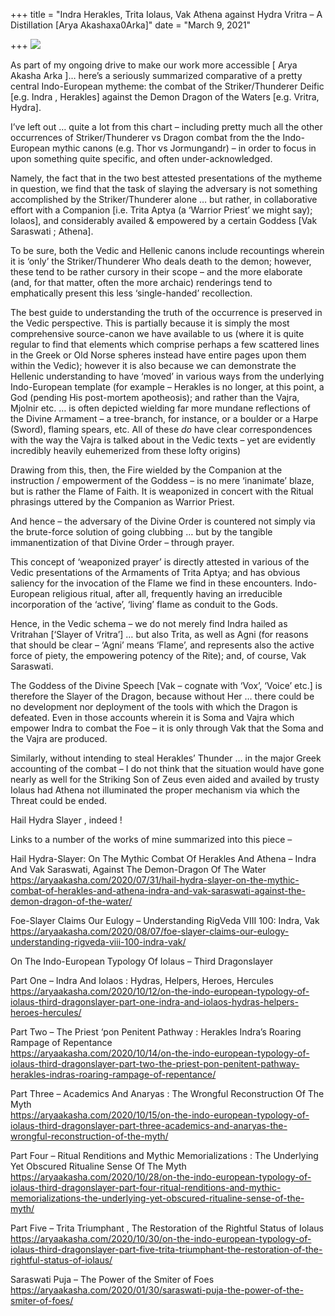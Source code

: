+++
title = "Indra Herakles, Trita Iolaus, Vak Athena against Hydra Vritra – A Distillation [Arya Akashaxa0Arka]"
date = "March 9, 2021"

+++
![](https://aryaakasha.files.wordpress.com/2021/03/arya-akasha-hydra-slayer.png?w=900)

As part of my ongoing drive to make our work more accessible \[ Arya
Akasha Arka \]… here’s a seriously summarized comparative of a pretty
central Indo-European mytheme: the combat of the Striker/Thunderer
Deific \[e.g. Indra , Herakles\] against the Demon Dragon of the Waters
\[e.g. Vritra, Hydra\].

I’ve left out … quite a lot from this chart – including pretty much all
the other occurrences of Striker/Thunderer vs Dragon combat from the the
Indo-European mythic canons (e.g. Thor vs Jormungandr) – in order to
focus in upon something quite specific, and often under-acknowledged.

Namely, the fact that in the two best attested presentations of the
mytheme in question, we find that the task of slaying the adversary is
not something accomplished by the Striker/Thunderer alone … but rather,
in collaborative effort with a Companion \[i.e. Trita Aptya (a ‘Warrior
Priest’ we might say); Iolaos\], and considerably availed & empowered by
a certain Goddess \[Vak Saraswati ; Athena\].

To be sure, both the Vedic and Hellenic canons include recountings
wherein it is ‘only’ the Striker/Thunderer Who deals death to the demon;
however, these tend to be rather cursory in their scope – and the more
elaborate (and, for that matter, often the more archaic) renderings tend
to emphatically present this less ‘single-handed’ recollection.

The best guide to understanding the truth of the occurrence is preserved
in the Vedic perspective. This is partially because it is simply the
most comprehensive source-canon we have available to us (where it is
quite regular to find that elements which comprise perhaps a few
scattered lines in the Greek or Old Norse spheres instead have entire
pages upon them within the Vedic); however it is also because we can
demonstrate the Hellenic understanding to have ‘moved’ in various ways
from the underlying Indo-European template (for example – Herakles is no
longer, at this point, a God (pending His post-mortem apotheosis); and
rather than the Vajra, Mjolnir etc. … is often depicted wielding far
more mundane reflections of the Divine Armament – a tree-branch, for
instance, or a boulder or a Harpe (Sword), flaming spears, etc. All of
these *do* have clear correspondences with the way the Vajra is talked
about in the Vedic texts – yet are evidently incredibly heavily
euhemerized from these lofty origins)

Drawing from this, then, the Fire wielded by the Companion at the
instruction / empowerment of the Goddess – is no mere ‘inanimate’ blaze,
but is rather the Flame of Faith. It is weaponized in concert with the
Ritual phrasings uttered by the Companion as Warrior Priest.

And hence – the adversary of the Divine Order is countered not simply
via the brute-force solution of going clubbing … but by the tangible
immanentization of that Divine Order – through prayer.

This concept of ‘weaponized prayer’ is directly attested in various of
the Vedic presentations of the Armaments of Trita Aptya; and has obvious
saliency for the invocation of the Flame we find in these encounters.
Indo-European religious ritual, after all, frequently having an
irreducible incorporation of the ‘active’, ‘living’ flame as conduit to
the Gods.

Hence, in the Vedic schema – we do not merely find Indra hailed as
Vritrahan \[‘Slayer of Vritra’\] … but also Trita, as well as Agni (for
reasons that should be clear – ‘Agni’ means ‘Flame’, and represents also
the active force of piety, the empowering potency of the Rite); and, of
course, Vak Saraswati.

The Goddess of the Divine Speech \[Vak – cognate with ‘Vox’, ‘Voice’
etc.\] is therefore the Slayer of the Dragon, because without Her …
there could be no development nor deployment of the tools with which the
Dragon is defeated. Even in those accounts wherein it is Soma and Vajra
which empower Indra to combat the Foe – it is only through Vak that the
Soma and the Vajra are produced.

Similarly, without intending to steal Herakles’ Thunder … in the major
Greek accounting of the combat – I do not think that the situation would
have gone nearly as well for the Striking Son of Zeus even aided and
availed by trusty Iolaus had Athena not illuminated the proper mechanism
via which the Threat could be ended.

Hail Hydra Slayer , indeed !

Links to a number of the works of mine summarized into this piece –

Hail Hydra-Slayer: On The Mythic Combat Of Herakles And Athena – Indra
And Vak Saraswati, Against The Demon-Dragon Of The Water  
<https://aryaakasha.com/2020/07/31/hail-hydra-slayer-on-the-mythic-combat-of-herakles-and-athena-indra-and-vak-saraswati-against-the-demon-dragon-of-the-water/>

Foe-Slayer Claims Our Eulogy – Understanding RigVeda VIII 100: Indra,
Vak  
<https://aryaakasha.com/2020/08/07/foe-slayer-claims-our-eulogy-understanding-rigveda-viii-100-indra-vak/>

On The Indo-European Typology Of Iolaus – Third Dragonslayer

Part One – Indra And Iolaos : Hydras, Helpers, Heroes, Hercules  
<https://aryaakasha.com/2020/10/12/on-the-indo-european-typology-of-iolaus-third-dragonslayer-part-one-indra-and-iolaos-hydras-helpers-heroes-hercules/>

Part Two – The Priest ‘pon Penitent Pathway : Herakles Indra’s Roaring
Rampage of Repentance  
<https://aryaakasha.com/2020/10/14/on-the-indo-european-typology-of-iolaus-third-dragonslayer-part-two-the-priest-pon-penitent-pathway-herakles-indras-roaring-rampage-of-repentance/>

Part Three – Academics And Anaryas : The Wrongful Reconstruction Of The
Myth  
<https://aryaakasha.com/2020/10/15/on-the-indo-european-typology-of-iolaus-third-dragonslayer-part-three-academics-and-anaryas-the-wrongful-reconstruction-of-the-myth/>

Part Four – Ritual Renditions and Mythic Memorializations : The
Underlying Yet Obscured Ritualine Sense Of The Myth  
<https://aryaakasha.com/2020/10/28/on-the-indo-european-typology-of-iolaus-third-dragonslayer-part-four-ritual-renditions-and-mythic-memorializations-the-underlying-yet-obscured-ritualine-sense-of-the-myth/>

Part Five – Trita Triumphant , The Restoration of the Rightful Status of
Iolaus  
<https://aryaakasha.com/2020/10/30/on-the-indo-european-typology-of-iolaus-third-dragonslayer-part-five-trita-triumphant-the-restoration-of-the-rightful-status-of-iolaus/>

Saraswati Puja – The Power of the Smiter of Foes  
<https://aryaakasha.com/2020/01/30/saraswati-puja-the-power-of-the-smiter-of-foes/>
